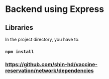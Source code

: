 # Backend using Express

## Libraries

In the project directory, you have to:

### `npm install`

### https://github.com/shin-hd/vaccine-reservation/network/dependencies
